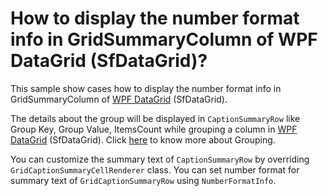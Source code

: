 # How to display the number format info in GridSummaryColumn of WPF DataGrid (SfDataGrid)?

This sample show cases how to display the number format info in GridSummaryColumn of [WPF DataGrid](https://www.syncfusion.com/wpf-ui-controls/datagrid) (SfDataGrid).

The details about the group will be displayed in `CaptionSummaryRow` like Group Key, Group Value, ItemsCount while grouping a column in [WPF DataGrid](https://www.syncfusion.com/wpf-ui-controls/datagrid) (SfDataGrid). Click [here](https://help.syncfusion.com/wpf/datagrid/grouping) to know more about Grouping. 

You can customize the summary text of `CaptionSummaryRow` by overriding `GridCaptionSummaryCellRenderer` class. You can set number format for summary text of `GridCaptionSummaryRow` using `NumberFormatInfo`.

